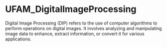 # UFAM_DigitalImageProcessing
Digital Image Processing (DIP) refers to the use of computer algorithms to perform operations on digital images. It involves analyzing and manipulating image data to enhance, extract information, or convert it for various applications.
